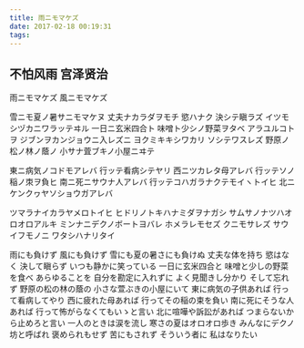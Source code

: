 ```yaml
---
title: 雨ニモマケズ
date: 2017-02-18 00:19:31
tags:
---
```

## 不怕风雨  宫泽贤治

雨ニモマケズ
風ニモマケズ

雪ニモ夏ノ暑サニモマケヌ
丈夫ナカラダヲモチ
慾ハナク
決シテ瞋ラズ
イツモシヅカニワラッテヰル
一日ニ玄米四合ト
味噌ト少シノ野菜ヲタベ
アラユルコトヲ
ジブンヲカンジョウニ入レズニ
ヨクミキキシワカリ
ソシテワスレズ
野原ノ松ノ林ノ蔭ノ
小サナ萓ブキノ小屋ニヰテ

東ニ病気ノコドモアレバ
行ッテ看病シテヤリ
西ニツカレタ母アレバ
行ッテソノ稲ノ朿ヲ負ヒ
南ニ死ニサウナ人アレバ
行ッテコハガラナクテモイヽトイヒ
北ニケンクヮヤソショウガアレバ

ツマラナイカラヤメロトイヒ
ヒドリノトキハナミダヲナガシ
サムサノナツハオロオロアルキ
ミンナニデクノボートヨバレ
ホメラレモセズ
クニモサレズ
サウイフモノニ
ワタシハナリタイ


雨にも負けず
風にも負けず
雪にも夏の暑さにも負けぬ
丈夫な体を持ち
慾はなく 決して瞋らず
いつも静かに笑っている
一日に玄米四合と
味噌と少しの野菜を食べ
あらゆることを
自分を勘定に入れずに
よく見聞きし分かり
そして忘れず
野原の松の林の蔭の
小さな萱ぶきの小屋にいて
東に病気の子供あれば
行って看病してやり
西に疲れた母あれば
行ってその稲の束を負い
南に死にそうな人あれば
行って怖がらなくてもいゝと言い
北に喧嘩や訴訟があれば
つまらないから止めろと言い
一人のときは涙を流し
寒さの夏はオロオロ歩き
みんなにデクノ坊と呼ばれ
褒められもせず
苦にもされず
そういう者に
私はなりたい
